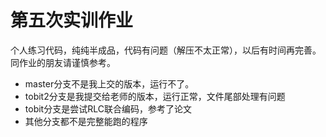 # 第五次实训作业

个人练习代码，纯纯半成品，代码有问题（解压不太正常），以后有时间再完善。
同作业的朋友请谨慎参考。

- master分支不是我上交的版本，运行不了。
- tobit2分支是我提交给老师的版本，运行正常，文件尾部处理有问题
- tobit分支是尝试RLC联合编码，参考了论文
- 其他分支都不是完整能跑的程序
